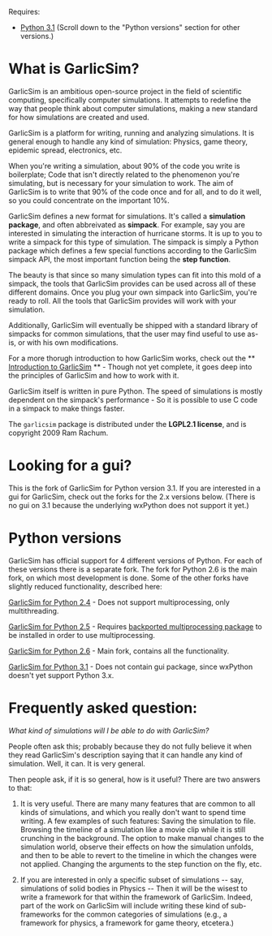 Requires:

* [Python 3.1](http://www.python.org/download/releases/3.1.1/) (Scroll down to the "Python versions" section for other versions.)

# What is GarlicSim? #

GarlicSim is an ambitious open-source project in the field of scientific computing, specifically computer simulations. It attempts to redefine the way that people think about computer simulations, making a new standard for how simulations are created and used.

GarlicSim is a platform for writing, running and analyzing simulations. It is general enough to handle any kind of simulation: Physics, game theory, epidemic spread, electronics, etc.

When you're writing a simulation, about 90% of the code you write is boilerplate; Code that isn't directly related to the phenomenon you're simulating, but is necessary for your simulation to work. The aim of GarlicSim is to write that 90% of the code once and for all, and to do it well, so you could concentrate on the important 10%.

GarlicSim defines a new format for simulations. It's called a **simulation package**, and often abbreivated as **simpack**. For example, say you are interested in simulating the interaction of hurricane storms. It is up to you to write a simpack for this type of simulation. The simpack is simply a Python package which defines a few special functions according to the GarlicSim simpack API, the most important function being the **step function**.

The beauty is that since so many simulation types can fit into this mold of a simpack, the tools that GarlicSim provides can be used across all of these different domains. Once you plug your own simpack into GarlicSim, you're ready to roll. All the tools that GarlicSim provides will work with your simulation.

Additionally, GarlicSim will eventually be shipped with a standard library of simpacks for common simulations, that the user may find useful to use as-is, or with his own modifications.

For a more thorugh introduction to how GarlicSim works, check out the ** [Introduction to GarlicSim](http://dl.getdropbox.com/u/1927707/Introduction%20to%20GarlicSim.doc) ** - Though not yet complete, it goes deep into the principles of GarlicSim and how to work with it.

GarlicSim itself is written in pure Python. The speed of simulations is mostly dependent on the simpack's performance - So it is possible to use C code in a simpack to make things faster.

The `garlicsim` package is distributed under the **LGPL2.1 license**, and is copyright 2009 Ram Rachum. 

# Looking for a gui? #

This is the fork of GarlicSim for Python version 3.1. If you are interested in a gui for GarlicSim, check out the forks for the 2.x versions below. (There is no gui on 3.1 because the underlying wxPython does not support it yet.)

# Python versions #

GarlicSim has official support for 4 different versions of Python. For each of these versions there is a separate fork. The fork for Python 2.6 is the main fork, on which most development is done. Some of the other forks have slightly reduced functionality, described here:

[GarlicSim for Python 2.4](http://github.com/cool-RR/GarlicSim-for-Python-2.4) - Does not support multiprocessing, only multithreading.

[GarlicSim for Python 2.5](http://github.com/cool-RR/GarlicSim-for-Python-2.5) - Requires [backported multiprocessing package](http://code.google.com/p/python-multiprocessing/) to be installed in order to use multiprocessing.

[GarlicSim for Python 2.6](http://github.com/cool-RR/GarlicSim-for-Python-2.6) - Main fork, contains all the functionality.

[GarlicSim for Python 3.1](http://github.com/cool-RR/GarlicSim-for-Python-3.1) - Does not contain gui package, since wxPython doesn't yet support Python 3.x.

# Frequently asked question: #

_What kind of simulations will I be able to do with GarlicSim?_

People often ask this; probably because they do not fully believe it when they read GarlicSim's description saying that it can handle any kind of simulation. Well, it can. It is very general.

Then people ask, if it is so general, how is it useful? There are two answers to that:

1.  It is very useful. There are many many features that are common to all kinds of simulations, and which you really don't want to spend time writing. A few examples of such features: Saving the simulation to file. Browsing the timeline of a simulation like a movie clip while it is still crunching in the background. The option to make manual changes to the simulation world, observe their effects on how the simulation unfolds, and then to be able to revert to the timeline in which the changes were not applied. Changing the arguments to the step function on the fly, etc.

2.  If you are interested in only a specific subset of simulations -- say, simulations of solid bodies in Physics -- Then it will be the wisest to write a framework for that within the framework of GarlicSim. Indeed, part of the work on GarlicSim will include writing these kind of sub-frameworks for the common categories of simulations (e.g., a framework for physics, a framework for game theory, etcetera.)
